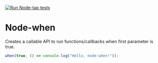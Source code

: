 [![Run Node-tap tests](https://github.com/AlenDavid/node-when/actions/workflows/Test.yml/badge.svg?branch=main)](https://github.com/AlenDavid/node-when/actions/workflows/Test.yml)
# Node-when

Creates a callable API to run functions/callbacks when first parameter is true.

```js
when(true, () => console.log("Hello, node-when!"));
```
